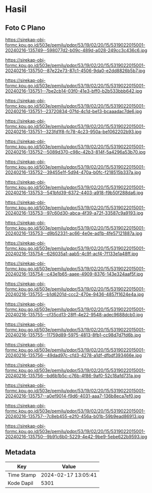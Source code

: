 # Hasil

## Foto C Plano

https://sirekap-obj-formc.kpu.go.id/503e/pemilu/pdpr/53/19/02/20/15/5319022015001-20240216-135749--598077d2-b09c-489d-a028-249cc3c436c6.jpg

https://sirekap-obj-formc.kpu.go.id/503e/pemilu/pdpr/53/19/02/20/15/5319022015001-20240216-135750--87e22e73-87c1-4506-9da0-e2dd8826b5b7.jpg

https://sirekap-obj-formc.kpu.go.id/503e/pemilu/pdpr/53/19/02/20/15/5319022015001-20240216-135751--7be2cb14-03f0-41e3-bff0-b2b533bbb642.jpg

https://sirekap-obj-formc.kpu.go.id/503e/pemilu/pdpr/53/19/02/20/15/5319022015001-20240216-135751--23720834-07fd-4c1d-be13-bcaaadac7de6.jpg

https://sirekap-obj-formc.kpu.go.id/503e/pemilu/pdpr/53/19/02/20/15/5319022015001-20240216-135751--323fd1f8-fc78-4c23-950a-be1062202b93.jpg

https://sirekap-obj-formc.kpu.go.id/503e/pemilu/pdpr/53/19/02/20/15/5319022015001-20240216-135752--5089d370-c98c-42b3-814f-5a4296a53b70.jpg

https://sirekap-obj-formc.kpu.go.id/503e/pemilu/pdpr/53/19/02/20/15/5319022015001-20240216-135752--39455e1f-5d94-470a-b0fc-f218515b337a.jpg

https://sirekap-obj-formc.kpu.go.id/503e/pemilu/pdpr/53/19/02/20/15/5319022015001-20240216-135753--541bfd39-6372-4403-a918-f9b50f288da6.jpg

https://sirekap-obj-formc.kpu.go.id/503e/pemilu/pdpr/53/19/02/20/15/5319022015001-20240216-135753--97c60d30-abca-4f39-a72f-33587c9a9193.jpg

https://sirekap-obj-formc.kpu.go.id/503e/pemilu/pdpr/53/19/02/20/15/5319022015001-20240216-135753--d9b52331-ac66-4e0e-ad1b-4fe57121887a.jpg

https://sirekap-obj-formc.kpu.go.id/503e/pemilu/pdpr/53/19/02/20/15/5319022015001-20240216-135754--626035a1-aab5-4c9f-acf4-7f133e1a48ff.jpg

https://sirekap-obj-formc.kpu.go.id/503e/pemilu/pdpr/53/19/02/20/15/5319022015001-20240216-135754--c43e1b65-aaee-4909-8376-143e324aaf5f.jpg

https://sirekap-obj-formc.kpu.go.id/503e/pemilu/pdpr/53/19/02/20/15/5319022015001-20240216-135755--b1d6201d-ccc2-470e-9436-4857f1624e4a.jpg

https://sirekap-obj-formc.kpu.go.id/503e/pemilu/pdpr/53/19/02/20/15/5319022015001-20240216-135755--cf35cd13-28ff-4e22-9548-adec9688dcb0.jpg

https://sirekap-obj-formc.kpu.go.id/503e/pemilu/pdpr/53/19/02/20/15/5319022015001-20240216-135755--11759d89-5975-4813-8fb1-cc98d7d7fd6b.jpg

https://sirekap-obj-formc.kpu.go.id/503e/pemilu/pdpr/53/19/02/20/15/5319022015001-20240216-135756--49dad97c-cfd3-4278-a1df-dfbdf393466e.jpg

https://sirekap-obj-formc.kpu.go.id/503e/pemilu/pdpr/53/19/02/20/15/5319022015001-20240216-135756--bd6b1b5c-c76b-4f86-9af0-52c18afd731a.jpg

https://sirekap-obj-formc.kpu.go.id/503e/pemilu/pdpr/53/19/02/20/15/5319022015001-20240216-135757--a0ef9014-f9d6-4031-aaa7-136b8eca7ef0.jpg

https://sirekap-obj-formc.kpu.go.id/503e/pemilu/pdpr/53/19/02/20/15/5319022015001-20240216-135757--7c8eb455-e2f0-456a-b01b-59b9ead86913.jpg

https://sirekap-obj-formc.kpu.go.id/503e/pemilu/pdpr/53/19/02/20/15/5319022015001-20240216-135750--9b91c6b0-5229-4e42-9be9-5ebe622b9593.jpg


## Metadata

| Key        | Value               |
| ---------- | ------------------- |
| Time Stamp | 2024-02-17 13:05:41 |
| Kode Dapil | 5301                |



